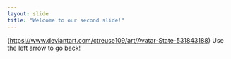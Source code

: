 ```yaml
---
layout: slide
title: "Welcome to our second slide!"
---
```

(https://www.deviantart.com/ctreuse109/art/Avatar-State-531843188)
Use the left arrow to go back!
